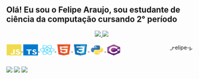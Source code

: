 ## Olá! Eu sou o Felipe Araujo, sou estudante de ciência da computação cursando 2° período
<div align="center">
  <a href="https://github.com/Felipe-Araujo-duck">
  <img height="180em" src="https://github-readme-stats.vercel.app/api?username=Felipe-Araujo-duck&show_icons=true&theme=dark&include_all_commits=true&count_private=true"/>
  <img height="180em" src="https://github-readme-stats.vercel.app/api/top-langs/?username=Felipe-Araujo-duck&layout=compact&langs_count=7&theme=dark"/>
</div>
<div style="display: inline_block"><br>
  <img align="center" alt="Felipe-Js" height="30" width="40" src="https://raw.githubusercontent.com/devicons/devicon/master/icons/javascript/javascript-plain.svg">
  <img align="center" alt="Felipe-Ts" height="30" width="40" src="https://raw.githubusercontent.com/devicons/devicon/master/icons/typescript/typescript-plain.svg">
  <img align="center" alt="Felipe-React" height="30" width="40" src="https://raw.githubusercontent.com/devicons/devicon/master/icons/react/react-original.svg">
  <img align="center" alt="Felipe-HTML" height="30" width="40" src="https://raw.githubusercontent.com/devicons/devicon/master/icons/html5/html5-original.svg">
  <img align="center" alt="Felipe-CSS" height="30" width="40" src="https://raw.githubusercontent.com/devicons/devicon/master/icons/css3/css3-original.svg">
  <img align="center" alt="Felipe-Python" height="30" width="40" src="https://raw.githubusercontent.com/devicons/devicon/master/icons/python/python-original.svg">
  <img align="center" alt="Felipe-Csharp" height="30" width="40" src="https://raw.githubusercontent.com/devicons/devicon/master/icons/csharp/csharp-original.svg">
  <img align="right" alt="Felipe-pic" height="150" style="border-radius:50px;" src="https://yt3.ggpht.com/wpVn3PsFaq6V69ftMnHS5RrmIxUladgQC4iBddw77V4CLZeLdBfCuSauj4jELnRdcQkGSt_qhA=s900-c-k-c0x00ffffff-no-rj">
</div>
  
  ##
 
<div> 
 
  <a href="https://instagram.com/felipe-araujo-comp" target="_blank"><img src="https://img.shields.io/badge/-Instagram-%23E4405F?style=for-the-badge&logo=instagram&logoColor=white" target="_blank"></a> 
  <a href = "mailto:fellipearraujjo2004@gmail.com"><img src="https://img.shields.io/badge/-Gmail-%23333?style=for-the-badge&logo=gmail&logoColor=white" target="_blank"></a>
  <a href="https://www.linkedin.com/in/felipe-araujo-62b384231/" target="_blank"><img src="https://img.shields.io/badge/-LinkedIn-%230077B5?style=for-the-badge&logo=linkedin&logoColor=white" target="_blank"></a> 
 
 
</div>
